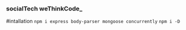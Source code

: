 ### socialTech weThinkCode_


#intallation
`npm i express body-parser mongoose concurrently`
`npm i -D`
